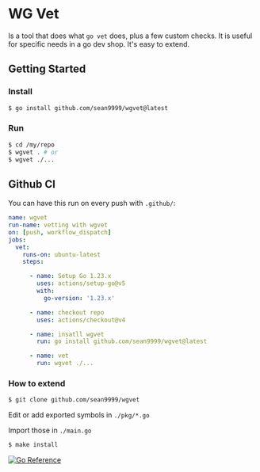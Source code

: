 # WG Vet

Is a tool that does what `go vet` does, plus a few custom checks. It is useful for specific needs in a go dev shop. It's easy to extend.

## Getting Started

### Install

```sh
$ go install github.com/sean9999/wgvet@latest
```

### Run

```sh
$ cd /my/repo
$ wgvet . # or
$ wgvet ./...
```

## Github CI

You can have this run on every push with `.github/`:

```yaml
name: wgvet
run-name: vetting with wgvet
on: [push, workflow_dispatch]
jobs:
  vet:
    runs-on: ubuntu-latest
    steps:

      - name: Setup Go 1.23.x
        uses: actions/setup-go@v5
        with:
          go-version: '1.23.x'

      - name: checkout repo
        uses: actions/checkout@v4

      - name: insatll wgvet
        run: go install github.com/sean9999/wgvet@latest

      - name: vet
        run: wgvet ./...
```

### How to extend

```sh
$ git clone github.com/sean9999/wgvet
```

Edit or add exported symbols in `./pkg/*.go`

Import those in `./main.go`

```sh
$ make install
```

[![Go Reference](https://pkg.go.dev/badge/github.com/sean9999/wgvet.svg)](https://pkg.go.dev/github.com/sean9999/wgvet)